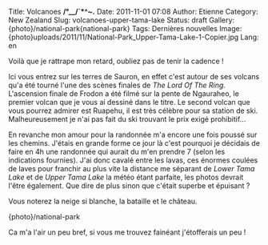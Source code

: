 Title: Volcanoes __/°\__/`*^~.__
Date: 2011-11-01 07:08
Author: Etienne
Category: New Zealand
Slug: volcanoes-upper-tama-lake
Status: draft
Gallery: {photo}/national-park{national-park}
Tags: Dernières nouvelles
Image: {photo}uploads/2011/11/National-Park_Upper-Tama-Lake-1-Copier.jpg
Lang: en

Voilà que je rattrape mon retard, oubliez pas de tenir la cadence !

Ici vous entrez sur les terres de Sauron, en effet c'est autour de ses
volcans qu'a été tourné l'une des scènes finales de *The Lord Of The
Ring.* L'ascension finale de Frodon a été filmé sur la pente de
Ngauraheo, le premier volcan que je vous ai dessiné dans le titre. Le
second volcan que vous pourrez admirer est Ruapehu, il est très célèbre
pour sa station de ski. Malheureusement je n'ai pas fait du ski trouvant
le prix exigé prohibitif...

En revanche mon amour pour la randonnée m'a encore une fois poussé sur
les chemins. J'étais en grande forme ce jour là c'est pourquoi je
décidais de faire en 4h une randonnée qui aurait du m'en prendre 7
(selon les indications fournies). J'ai donc cavalé entre les lavas, ces
énormes coulées de laves pour franchir au plus vite la distance me
séparant de *Lower Tama Lake* et de *Upper Tama Lake* la météo étant
parfaite, les photos devrait l'être également. Que dire de plus sinon
que c'était superbe et épuisant ?

Vous noterez la neige si blanche, la bataille et le château.

{photo}/national-park

Ca m'a l'air un peu bref, si vous me trouvez fainéant j'étofferais un
peu !
